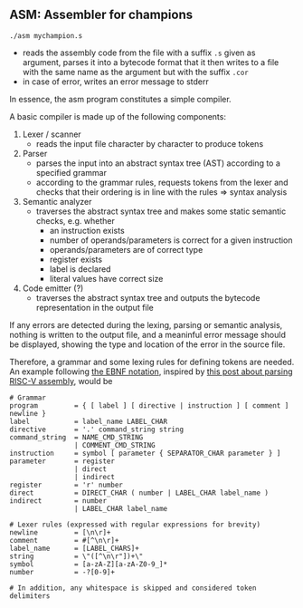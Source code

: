 ## ASM: Assembler for champions

```
./asm mychampion.s
```

- reads the assembly code from the file with a suffix ``.s`` given as argument, parses it into a bytecode format that it then writes to a file with the same name as the argument but with the suffix ``.cor``
- in case of error, writes an error message to stderr

In essence, the asm program constitutes a simple compiler.

A basic compiler is made up of the following components:

1) Lexer / scanner
   - reads the input file character by character to produce tokens
2) Parser
   - parses the input into an abstract syntax tree (AST) according to a specified grammar
   - according to the grammar rules, requests tokens from the lexer and checks that their ordering is in line with the rules => syntax analysis
3) Semantic analyzer
   - traverses the abstract syntax tree and makes some static semantic checks, e.g. whether
     - an instruction exists
     - number of operands/parameters is correct for a given instruction
     - operands/parameters are of correct type
     - register exists
     - label is declared
     - literal values have correct size
4) Code emitter (?)
   - traverses the abstract syntax tree and outputs the bytecode representation in the output file

If any errors are detected during the lexing, parsing or semantic analysis, nothing is written to the output file, and a meaninful error message should be displayed, showing the type and location of the error in the source file.

Therefore, a grammar and some lexing rules for defining tokens are needed. An example following [the EBNF notation](https://en.wikipedia.org/wiki/Extended_Backus%E2%80%93Naur_form), inspired by [this post about parsing RISC-V assembly](https://web.eecs.utk.edu/~azh/blog/parsingriscv.html), would be

```
# Grammar
program			= { [ label ] [ directive | instruction ] [ comment ] newline }
label			= label_name LABEL_CHAR
directive		= '.' command_string string
command_string	= NAME_CMD_STRING
				| COMMENT_CMD_STRING
instruction 	= symbol [ parameter { SEPARATOR_CHAR parameter } ]
parameter		= register
				| direct
				| indirect
register		= 'r' number
direct			= DIRECT_CHAR ( number | LABEL_CHAR label_name )
indirect		= number
				| LABEL_CHAR label_name

# Lexer rules (expressed with regular expressions for brevity)
newline			= [\n\r]+
comment			= #[^\n\r]+
label_name		= [LABEL_CHARS]+
string			= \"([^\n\r"])+\"
symbol			= [a-zA-Z][a-zA-Z0-9_]*
number			= -?[0-9]+

# In addition, any whitespace is skipped and considered token delimiters
```
